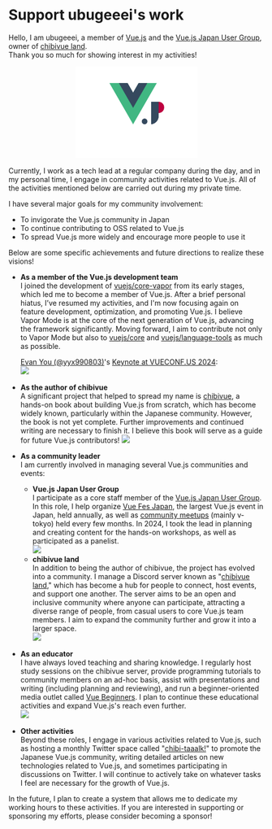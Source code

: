# Support ubugeeei's work

Hello, I am ubugeeei, a member of [Vue.js](https://github.com/vuejs) and the [Vue.js Japan User Group](https://github.com/vuejs-jp), owner of [chibivue land](https://github.com/chibivue-land).  
Thank you so much for showing interest in my activities!

<div align="center">
<img src="https://github.com/vuejs-jp/art/blob/master/png/logo-vuejs-jp-768x576-transparent-on-dark.png?raw=true" width="240">
</div>

Currently, I work as a tech lead at a regular company during the day, and in my personal time, I engage in community activities related to Vue.js. 
All of the activities mentioned below are carried out during my private time.

I have several major goals for my community involvement:

- To invigorate the Vue.js community in Japan
- To continue contributing to OSS related to Vue.js
- To spread Vue.js more widely and encourage more people to use it

Below are some specific achievements and future directions to realize these visions!

- **As a member of the Vue.js development team**  
  I joined the development of [vuejs/core-vapor](https://github.com/vuejs/core-vapor) from its early stages, which led me to become a member of Vue.js. After a brief personal hiatus, I’ve resumed my activities, and I'm now focusing again on feature development, optimization, and promoting Vue.js. I believe Vapor Mode is at the core of the next generation of Vue.js, advancing the framework significantly. Moving forward, I aim to contribute not only to Vapor Mode but also to [vuejs/core](https://github.com/vuejs/core) and [vuejs/language-tools](https://github.com/vuejs/language-tools) as much as possible.
  
    [Evan You (@yyx990803)](https://github.com/yyx990803)'s [Keynote at VUECONF.US 2024](https://x.com/_jessicasachs/status/1791120604562686006):  
  <img src="https://x.gd/TQxxY" width="400">

- **As the author of chibivue**  
  A significant project that helped to spread my name is [chibivue](https://github.com/ubugeeei/chibivue), a hands-on book about building Vue.js from scratch, which has become widely known, particularly within the Japanese community. However, the book is not yet complete. Further improvements and continued writing are necessary to finish it. I believe this book will serve as a guide for future Vue.js contributors!
    <img src="https://github.com/ubugeeei/chibivue/raw/main/book/images/logo/chibivue-img.png" width="400px">

- **As a community leader**  
  I am currently involved in managing several Vue.js communities and events:  
  - **Vue.js Japan User Group**  
    I participate as a core staff member of the [Vue.js Japan User Group](https://github.com/vuejs-jp). In this role, I help organize [Vue Fes Japan](https://vuefes.jp/2024), the largest Vue.js event in Japan, held annually, as well as [community meetups](https://vuejs-meetup.connpass.com/) (mainly v-tokyo) held every few months. In 2024, I took the lead in planning and creating content for the hands-on workshops, as well as participated as a panelist.\
      <img src="https://github.com/user-attachments/assets/255866bd-c0d8-4531-8087-93353d0449c5" width="240px">
  - **chibivue land**  
    In addition to being the author of chibivue, the project has evolved into a community. I manage a Discord server known as "[chibivue land](https://discord.gg/aVHvmbmSRy)," which has become a hub for people to connect, host events, and support one another. The server aims to be an open and inclusive community where anyone can participate, attracting a diverse range of people, from casual users to core Vue.js team members. I aim to expand the community further and grow it into a larger space.  
    <img src="https://github.com/user-attachments/assets/cfb62448-ecb9-42d7-8215-b032898bee27" width="320px">

- **As an educator**  
  I have always loved teaching and sharing knowledge. I regularly host study sessions on the chibivue server, provide programming tutorials to community members on an ad-hoc basis, assist with presentations and writing (including planning and reviewing), and run a beginner-oriented media outlet called [Vue Beginners](https://zenn.dev/vue_beginners). I plan to continue these educational activities and expand Vue.js's reach even further.\
    <img width="240" src="https://github.com/user-attachments/assets/ef49d907-4083-4020-805d-a8c48e3d1c45">

- **Other activities**  
  Beyond these roles, I engage in various activities related to Vue.js, such as hosting a monthly Twitter space called "[chibi-taaalk!](https://x.com/search?q=%23%E3%81%A1%E3%81%B3%E3%81%A8%E3%83%BC%E3%83%BC%E3%81%8F&src=typed_query)" to promote the Japanese Vue.js community, writing detailed articles on new technologies related to Vue.js, and sometimes participating in discussions on Twitter. I will continue to actively take on whatever tasks I feel are necessary for the growth of Vue.js.

In the future, I plan to create a system that allows me to dedicate my working hours to these activities.
If you are interested in supporting or sponsoring my efforts, please consider becoming a sponsor!
